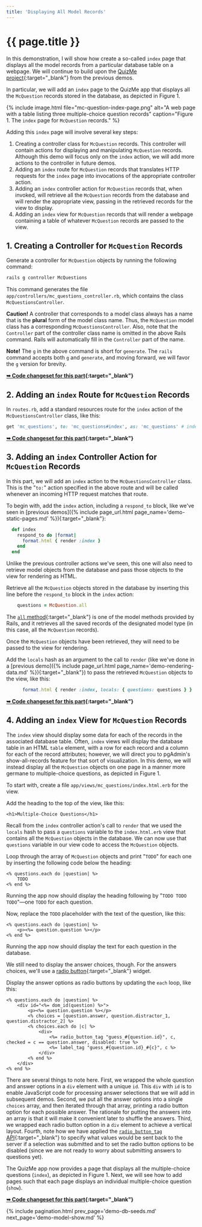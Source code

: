 ```yaml
---
title: 'Displaying All Model Records'
---
```


# {{ page.title }}

In this demonstration, I will show how create a so-called `index` page that displays all the model records from a particular database table on a webpage. We will continue to build upon the [QuizMe project](https://github.com/human-se/quiz-me-2020){:target="_blank"} from the previous demos.

In particular, we will add an `index` page to the QuizMe app that displays all the `McQuestion` records stored in the database, as depicted in Figure 1.

{% include image.html file="mc-question-index-page.png" alt="A web page with a table listing three multiple-choice question records" caption="Figure 1. The `index` page for `McQuestion` records." %}

Adding this `index` page will involve several key steps:

1. Creating a controller class for `McQuestion` records. This controller will contain actions for displaying and manipulating `McQuestion` records. Although this demo will focus only on the `index` action, we will add more actions to the controller in future demos.
1. Adding an `index` route for `McQuestion` records that translates HTTP requests for the `index` page into invocations of the appropriate controller action.
1. Adding an `index` controller action for `McQuestion` records that, when invoked, will retrieve all the `McQuestion` records from the database and will render the appropriate view, passing in the retrieved records for the view to display.
1. Adding an `index` view for `McQuestion` records that will render a webpage containing a table of whatever `McQuestion` records are passed to the view.

## 1. Creating a Controller for `McQuestion` Records

Generate a controller for `McQuestion` objects by running the following command:

```bash
rails g controller McQuestions
```

This command generates the file `app/controllers/mc_questions_controller.rb`, which contains the class `McQuestionsController`.

**Caution!** A controller that corresponds to a model class always has a name that is the **plural** form of the model class name. Thus, the `McQuestion` model class has a corresponding `McQuestionsController`. Also, note that the `Controller` part of the controller class name is omitted in the above Rails command. Rails will automatically fill in the `Controller` part of the name.

**Note!** The `g` in the above command is short for `generate`. The `rails` command accepts both `g` and `generate`, and moving forward, we will favor the `g` version for brevity.

**[➥ Code changeset for this part](https://github.com/human-se/quiz-me-2020/commit/8e13792ed774dc70b134f253d9e5ef383fedc585){:target="_blank"}**

## 2. Adding an `index` Route for `McQuestion` Records

In `routes.rb`, add a standard resources route for the `index` action of the `McQuestionsController` class, like this:

```ruby
get 'mc_questions', to: 'mc_questions#index', as: 'mc_questions' # index
```

**[➥ Code changeset for this part](https://github.com/human-se/quiz-me-2020/commit/a482fd2caf20383c3d1f2f419c4ce280ba771779){:target="_blank"}**

## 3. Adding an `index` Controller Action for `McQuestion` Records

In this part, we will add an `index` action to the `McQuestionsController` class. This is the "`to:`" action specified in the above route and will be called whenever an incoming HTTP request matches that route.

To begin with, add the `index` action, including a `respond_to` block, like we've seen in [previous demos]({% include page_url.html page_name='demo-static-pages.md' %}){:target="_blank"}:

```ruby
  def index
    respond_to do |format|
      format.html { render :index }
    end
  end
```

Unlike the previous controller actions we've seen, this one will also need to retrieve model objects from the database and pass those objects to the view for rendering as HTML.

Retrieve all the `McQuestion` objects stored in the database by inserting this line before the `respond_to` block in the `index` action:

```ruby
    questions = McQuestion.all
```

The [`all` method](https://api.rubyonrails.org/v6.0.0/classes/ActiveRecord/Scoping/Named/ClassMethods.html#method-i-all){:target="_blank"} is one of the model methods provided by Rails, and it retrieves all the saved records of the designated model type (in this case, all the `McQuestion` records).

Once the `McQuestion` objects have been retrieved, they will need to be passed to the view for rendering.

Add the `locals` hash as an argument to the call to `render` (like we've done in a [previous demo]({% include page_url.html page_name='demo-rendering-data.md' %}){:target="_blank"}) to pass the retrieved `McQuestion` objects to the view, like this:

```ruby
      format.html { render :index, locals: { questions: questions } }
```

**[➥ Code changeset for this part](https://github.com/human-se/quiz-me-2020/commit/ccc09baf49bc99dd36c6934a4c326c1790be8c2d){:target="_blank"}**

## 4. Adding an `index` View for `McQuestion` Records

The `index` view should display some data for each of the records in the associated database table. Often, `index` views will display the database table in an HTML `table` element, with a row for each record and a column for each of the record attributes; however, we will direct you to pgAdmin's show-all-records feature for that sort of visualization. In this demo, we will instead display all the `McQuestion` objects on one page in a manner more germane to multiple-choice questions, as depicted in Figure 1.

To start with, create a file `app/views/mc_questions/index.html.erb` for the view.

Add the heading to the top of the view, like this:

```erb
<h1>Multiple-Choice Questions</h1>
```

Recall from the `index` controller action's call to `render` that we used the `locals` hash to pass a `questions` variable to the `index.html.erb` view that contains all the `McQuestion` objects in the database. We can now use that `questions` variable in our view code to access the `McQuestion` objects.

Loop through the array of `McQuestion` objects and print "`TODO`" for each one by inserting the following code below the heading:

```erb
<% questions.each do |question| %>
    TODO
<% end %>
```

Running the app now should display the heading following by "`TODO TODO TODO`"—one `TODO` for each question.

Now, replace the `TODO` placeholder with the text of the question, like this:

```erb
<% questions.each do |question| %>
    <p><%= question.question %></p>
<% end %>
```

Running the app now should display the text for each question in the database.

We still need to display the answer choices, though. For the answers choices, we'll use a [radio button](https://en.wikipedia.org/wiki/Radio_button){:target="_blank"} widget.

Display the answer options as radio buttons by updating the `each` loop, like this:

```erb
<% questions.each do |question| %>
    <div id="<%= dom_id(question) %>">
        <p><%= question.question %></p>
        <% choices = [question.answer, question.distractor_1, question.distractor_2] %>
        <% choices.each do |c| %>
            <div>
                <%= radio_button_tag "guess_#{question.id}", c, checked = c == question.answer, disabled: true %>
                <%= label_tag "guess_#{question.id}_#{c}", c %>
            </div>
        <% end %>
    </div>
<% end %>
```

There are several things to note here. First, we wrapped the whole question and answer options in a `div` element with a unique `id`. This `div` with `id` is to enable JavaScript code for processing answer selections that we will add in subsequent demos. Second, we put all the answer options into a single `choices` array, and then iterated through that array, printing a radio button option for each possible answer. The rationale for putting the answers into an array is that it will make it convenient later to shuffle the answers. Third, we wrapped each radio button option in a `div` element to achieve a vertical layout. Fourth, note how we have applied the [`radio_button_tag` API](https://api.rubyonrails.org/v6.0.0/classes/ActionView/Helpers/FormTagHelper.html#method-i-radio_button_tag){:target="_blank"} to specify what values would be sent back to the server if a selection was submitted and to set the radio button options to be disabled (since we are not ready to worry about submitting answers to questions yet).

The QuizMe app now provides a page that displays all the multiple-choice questions (`index`), as depicted in Figure 1. Next, we will see how to add pages such that each page displays an individual multiple-choice question (`show`).

**[➥ Code changeset for this part](https://github.com/human-se/quiz-me-2020/commit/0de2b324f4647802452da399445055cc8d23c186){:target="_blank"}**

{% include pagination.html prev_page='demo-db-seeds.md' next_page='demo-model-show.md' %}
